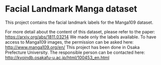 # Facial Landmark Manga dataset

This project contains the facial landmark labels for the Manga109 dataset.

For more detail about the content of this dataset, please refer to the paper: https://arxiv.org/abs/1811.03214
We made only the labels available. To have access to Manga109 images, the permission can be asked here: http://www.manga109.org/en/
This project has been done in Osaka Prefecture University. The responsible person can be contacted here: http://kyoindb.osakafu-u.ac.jp/html/100453_en.html
